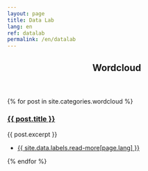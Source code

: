 ```yaml
---
layout: page
title: Data Lab
lang: en
ref: datalab
permalink: /en/datalab
---
```


<section>
	<header class="major">
		<h2><a id="wordcloud">Wordcloud</a></h2>
	</header>
	<div class="posts">
	{% for post in site.categories.wordcloud %}
		<article>
			<a href="{{ site.baseurl }}{{ post.url }}" class="image"><img src="{{ post.image }}" alt="" /></a>
			<h3><a href="{{ site.baseurl }}{{ post.url }}">{{ post.title }}</a></h3>
			<p>{{ post.excerpt }}</p>
			<ul class="actions">
				<li><a href="{{ post.url }}" class="button">{{ site.data.labels.read-more[page.lang] }}</a></li>
			</ul>
		</article>
	{% endfor %}
	</div>
</section>
